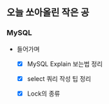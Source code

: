 ## 오늘 쏘아올린 작은 공

### MySQL
- 들어가며
    - [X] MySQL Explain 보는법 정리
    - [X] select 쿼리 작성 팁 정리
    - [X] Lock의 종류


